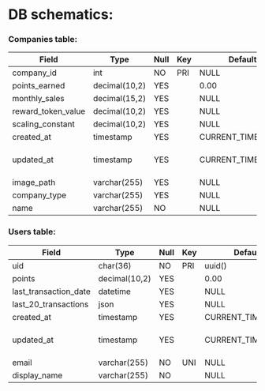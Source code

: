 <!-- display company format image -->
# DB schematics:

### Companies table:

| Field              | Type          | Null | Key | Default           | Extra                                         |
|--------------------|---------------|------|-----|-------------------|-----------------------------------------------|
| company_id         | int           | NO   | PRI | NULL              | auto_increment                                |
| points_earned      | decimal(10,2) | YES  |     | 0.00              |                                               |
| monthly_sales      | decimal(15,2) | YES  |     | NULL              |                                               |
| reward_token_value | decimal(10,2) | YES  |     | NULL              |                                               |
| scaling_constant   | decimal(10,2) | YES  |     | NULL              |                                               |
| created_at         | timestamp     | YES  |     | CURRENT_TIMESTAMP | DEFAULT_GENERATED                             |
| updated_at         | timestamp     | YES  |     | CURRENT_TIMESTAMP | DEFAULT_GENERATED on update CURRENT_TIMESTAMP |
| image_path         | varchar(255)  | YES  |     | NULL              |                                               |
| company_type       | varchar(255)  | YES  |     | NULL              |                                               |
| name               | varchar(255)  | NO   |     | NULL              |                                               |

### Users table:
| Field                 | Type          | Null | Key | Default           | Extra                                         |
|-----------------------|---------------|------|-----|-------------------|-----------------------------------------------|
| uid                   | char(36)      | NO   | PRI | uuid()            | DEFAULT_GENERATED                             |
| points                | decimal(10,2) | YES  |     | 0.00              |                                               |
| last_transaction_date | datetime      | YES  |     | NULL              |                                               |
| last_20_transactions  | json          | YES  |     | NULL              |                                               |
| created_at            | timestamp     | YES  |     | CURRENT_TIMESTAMP | DEFAULT_GENERATED                             |
| updated_at            | timestamp     | YES  |     | CURRENT_TIMESTAMP | DEFAULT_GENERATED on update CURRENT_TIMESTAMP |
| email                 | varchar(255)  | NO   | UNI | NULL              |                                               |
| display_name          | varchar(255)  | NO   |     | NULL              |                                               |